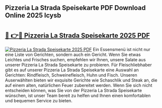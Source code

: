## Pizzeria La Strada Speisekarte PDF Download Online 2025 lcysb

# <h2><a href="http://gcd5jz.nevu.top/?p=Pizzeria+La+Strada+Speisekarte">🔗 👉🔴 Pizzeria La Strada Speisekarte 2025 PDF</a></h2>

[![Pizzeria La Strada Speisekarte 2025 PDF](https://i.imgur.com/dBaPXMq.png)](http://gcd5jz.nevu.top/?p=Pizzeria+La+Strada+Speisekarte)
Ein Essensmenü ist nicht nur eine Liste von Gerichten, sondern auch ein Gericht. Wenn Sie etwas Leichtes und Frisches suchen, empfehlen wir Ihnen, unsere Salate aus unserer Pizzeria La Strada Speisekarte zu probieren. Für Fleischliebhaber gibt es auf unserer Pizzeria La Strada Speisekarte eine Auswahl an Gerichten: Rindfleisch, Schweinefleisch, Huhn und Fisch. Unseren Auserwählten bieten wir exquisite Gerichte wie Schaschlik und Steak an, die auf einem alten, natürlichen Feuer zubereitet werden. Wenn Sie sich nicht entscheiden können, was Sie von der Pizzeria La Strada Speisekarte wünschen, ist unser Team bereit zu helfen und Ihnen einen komfortablen und bequemen Service zu bieten.
